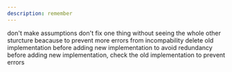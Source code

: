 ```yaml
---
description: remember
---
```


don't make assumptions
don't fix one thing without seeing the whole other sturcture beacause to prevent more errors from incompability
delete old implementation before adding new implementation to avoid redundancy
before adding new implementation, check the old implementation to prevent errors 